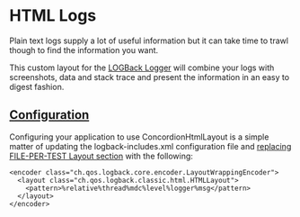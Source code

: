 # HTML Logs
Plain text logs supply a lot of useful information but it can take time to trawl though to find the information you want.

This custom layout for the [LOGBack Logger](http://logback.qos.ch) will combine your logs with screenshots, data and stack trace and present the information in an easy to digest fashion.

## [Configuration](-)

Configuring your application to use ConcordionHtmlLayout is a simple matter of updating the logback-includes.xml configuration file and [replacing FILE-PER-TEST Layout section](- "c:assertTrue=configuration()") with the following:

    <encoder class="ch.qos.logback.core.encoder.LayoutWrappingEncoder">
      <layout class="ch.qos.logback.classic.html.HTMLLayout">
        <pattern>%relative%thread%mdc%level%logger%msg</pattern>
      </layout>
    </encoder>

